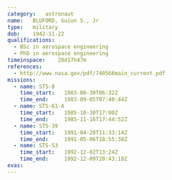 ```yaml
---
category:	astronaut
name:	BLUFORD, Guion S., Jr
type:	military
dob:	1942-11-22
qualifications:
  - BSc in aerospace engineering
  - PhD in aerospace engineering
timeinspace:	28d17h47m
references:
  - http://www.nasa.gov/pdf/740566main_current.pdf
missions:
  - name: STS-8
    time_start:   1983-08-30T06:32Z
    time_end:     1983-09-05T07:40:44Z
  - name: STS-61-A
    time_start:   1985-10-30T17:00Z
    time_end:     1985-11-16T17:44:52Z
  - name: STS-39
    time_start:   1991-04-28T11:33:14Z
    time_end:     1991-05-06T18:55:38Z
  - name: STS-53
    time_start:   1992-12-02T13:24Z
    time_end:     1992-12-09T20:43:18Z
evas:
---
```

